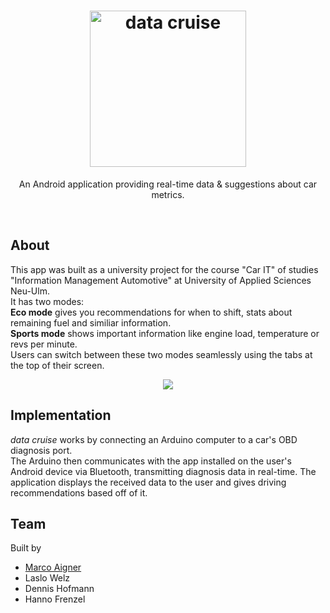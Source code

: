 <h1 align="center"><img src="https://i.imgur.com/h4Gwpah.png" width="250" alt="data cruise"></h1>
<p align="center">An Android application providing real-time data & suggestions about car metrics.</p>
<br>

## About
This app was built as a university project for the course "Car IT" of studies "Information Management Automotive" at University of Applied Sciences Neu-Ulm.  
It has two modes:  
**Eco mode** gives you recommendations for when to shift, stats about remaining fuel and similiar information.  
**Sports mode** shows important information like engine load, temperature or revs per minute.  
Users can switch between these two modes seamlessly using the tabs at the top of their screen.
<p align="center"><img src="https://i.imgur.com/X3XliBz.jpg"></p>

## Implementation
*data cruise* works by connecting an Arduino computer to a car's OBD diagnosis port.  
The Arduino then communicates with the app installed on the user's Android device via Bluetooth, transmitting diagnosis data in real-time. The application displays the received data to the user and gives driving recommendations based off of it.

## Team
Built by

  - [Marco Aigner](https://github.com/DerMarco/)
  - Laslo Welz
  - Dennis Hofmann
  - Hanno Frenzel

